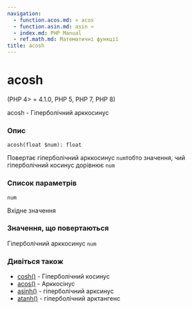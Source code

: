 ```yaml
---
navigation:
  - function.acos.md: « acos
  - function.asin.md: asin »
  - index.md: PHP Manual
  - ref.math.md: Математичні функції
title: acosh
---
```

# acosh

(PHP 4> = 4.1.0, PHP 5, PHP 7, PHP 8)

acosh - Гіперболічний арккосинус

### Опис

```methodsynopsis
acosh(float $num): float
```

Повертає гіперболічний арккосинус `num`тобто значення, чий гіперболічний косинус дорівнює `num`

### Список параметрів

`num`

Вхідне значення

### Значення, що повертаються

Гіперболічний арккосинус `num`

### Дивіться також

-   [cosh()](function.cosh.md) - Гіперболічний косинус
-   [acos()](function.acos.md) - Арккосінус
-   [asinh()](function.asinh.md) - гіперболічний арксинус
-   [atanh()](function.atanh.md) - гіперболічний арктангенс
